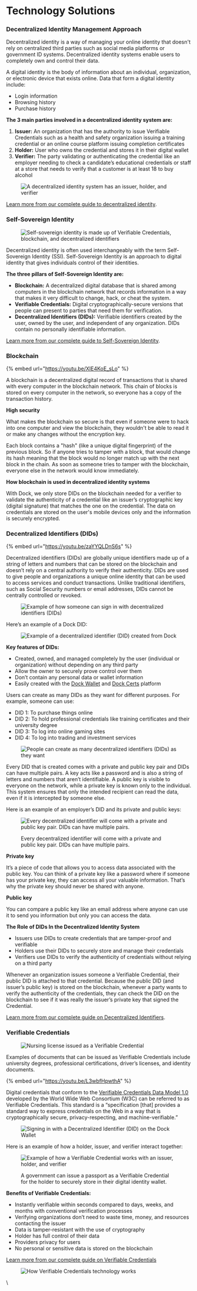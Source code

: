 # Technology Solutions

### Decentralized Identity Management Approach

Decentralized identity is a way of managing your online identity that doesn't rely on centralized third parties such as social media platforms or government ID systems. Decentralized identity systems enable users to completely own and control their data.&#x20;

A digital identity is the body of information about an individual, organization, or electronic device that exists online. Data that form a digital identity include:

* Login information
* Browsing history
* Purchase history

**The 3 main parties involved in a decentralized identity system are:**

1. **Issuer:** An organization that has the authority to issue Verifiable Credentials such as a health and safety organization issuing a training credential or an online course platform issuing completion certificates
2. **Holder:** User who owns the credential and stores it in their digital wallet
3. **Verifier:** The party validating or authenticating the credential like an employer needing to check a candidate’s educational credentials or staff at a store that needs to verify that a customer is at least 18 to buy alcohol

<figure><img src="../../.gitbook/assets/decentralized identity system.png" alt="A decentralized identity system has an issuer, holder, and verifier"><figcaption></figcaption></figure>

[Learn more from our complete guide to decentralized identity](https://www.dock.io/post/decentralized-identity).

### Self-Sovereign Identity

<figure><img src="../../.gitbook/assets/self-sovereign identity.png" alt="Self-sovereign identity is made up of Verifiable Credentials, blockchain, and decentralized identifiers"><figcaption></figcaption></figure>

Decentralized identity is often used interchangeably with the term Self-Sovereign Identity (SSI). Self-Sovereign Identity is an approach to digital identity that gives individuals control of their identities.&#x20;

**The three pillars of Self-Sovereign Identity are:**&#x20;

* **Blockchain:** A decentralized digital database that is shared among computers in the blockchain network that records information in a way that makes it very difficult to change, hack, or cheat the system.&#x20;
* **Verifiable Credentials:** Digital cryptographically-secure versions that people can present to parties that need them for verification.
* **Decentralized Identifiers (DIDs):** Verifiable identifiers created by the user, owned by the user, and independent of any organization. DIDs contain no personally identifiable information.&#x20;

[Learn more from our complete guide to Self-Sovereign Identity](https://www.dock.io/post/self-sovereign-identity).

### Blockchain

{% embed url="https://youtu.be/XIE4KoE_sLo" %}

A blockchain is a decentralized digital record of transactions that is shared with every computer in the blockchain network. This chain of blocks is stored on every computer in the network, so everyone has a copy of the transaction history.&#x20;

**High security**

What makes the blockchain so secure is that even if someone were to hack into one computer and view the blockchain, they wouldn't be able to read it or make any changes without the encryption key.&#x20;

Each block contains a "hash" (like a unique digital fingerprint) of the previous block. So if anyone tries to tamper with a block, that would change its hash meaning that the block would no longer match up with the next block in the chain. As soon as someone tries to tamper with the blockchain, everyone else in the network would know immediately.&#x20;

**How blockchain is used in decentralized identity systems**

With Dock, we only store DIDs on the blockchain needed for a verifier to validate the authenticity of a credential like an issuer’s cryptographic key (digital signature) that matches the one on the credential. The data on credentials are stored on the user's mobile devices only and the information is securely encrypted.&#x20;

### **Decentralized Identifiers (DIDs)**

{% embed url="https://youtu.be/zaYYQLDnS6s" %}

Decentralized identifiers (DIDs) are globally unique identifiers made up of a string of letters and numbers that can be stored on the blockchain and doesn’t rely on a central authority to verify their authenticity. DIDs are used to give people and organizations a unique online identity that can be used to access services and conduct transactions. Unlike traditional identifiers, such as Social Security numbers or email addresses, DIDs cannot be centrally controlled or revoked.&#x20;

<figure><img src="../../.gitbook/assets/DIDs.png" alt="Example of how someone can sign in with decentralized identifiers (DIDs)"><figcaption></figcaption></figure>

Here’s an example of a Dock DID:

<figure><img src="../../.gitbook/assets/decentralized identifier example.jpeg" alt="Example of a decentralized identifier (DID) created from Dock"><figcaption></figcaption></figure>

**Key features of DIDs:**

* Created, owned, and managed completely by the user (individual or organization) without depending on any third party
* Allow the owner to securely prove control over them
* Don’t contain any personal data or wallet information&#x20;
* Easily created with the [Dock Wallet](https://www.dock.io/dock-wallet-app) and [Dock Certs](https://certs.dock.io/) platform

Users can create as many DIDs as they want for different purposes. For example, someone can use:&#x20;

* DID 1: To purchase things online
* DID 2: To hold professional credentials like training certificates and their university degree
* DID 3: To log into online gaming sites
* DID 4: To log into trading and investment services

<figure><img src="../../.gitbook/assets/decentralized identifier (DID) profiles.jpeg" alt="People can create as many decentralized identifiers (DIDs) as they want"><figcaption></figcaption></figure>

Every DID that is created comes with a private and public key pair and DIDs can have multiple pairs. A key acts like a password and is also a string of letters and numbers that aren’t identifiable. A public key is visible to everyone on the network, while a private key is known only to the individual. This system ensures that only the intended recipient can read the data, even if it is intercepted by someone else.

Here is an example of an employer’s DID and its private and public keys:

<figure><img src="../../.gitbook/assets/Decentralized identifier (DID) private and public key.png" alt="Every decentralized identifier will come with a private and public key pair. DIDs can have multiple pairs."><figcaption><p>Every decentralized identifier will come with a private and public key pair. DIDs can have multiple pairs.</p></figcaption></figure>

**Private key**&#x20;

It’s a piece of code that allows you to access data associated with the public key. You can think of a private key like a password where if someone has your private key, they can access all your valuable information. That’s why the private key should never be shared with anyone.&#x20;

**Public key**

You can compare a public key like an email address where anyone can use it to send you information but only you can access the data.&#x20;

**The Role of DIDs In the Decentralized Identity System**

* Issuers use DIDs to create credentials that are tamper-proof and verifiable
* Holders use their DIDs to securely store and manage their credentials
* Verifiers use DIDs to verify the authenticity of credentials without relying on a third party

Whenever an organization issues someone a Verifiable Credential, their public DID is attached to that credential. Because the public DID (and issuer’s public key) is stored on the blockchain, whenever a party wants to verify the authenticity of the credentials, they can check the DID on the blockchain to see if it was really the issuer’s private key that signed the Credential.

[Learn more from our complete guide on Decentralized Identifiers](https://www.dock.io/post/decentralized-identifiers).

### Verifiable Credentials

<figure><img src="../../.gitbook/assets/digital credentials nurse certificate.jpeg" alt="Nursing license issued as a Verifiable Credential "><figcaption></figcaption></figure>

Examples of documents that can be issued as Verifiable Credentials include university degrees, professional certifications, driver’s licenses, and identity documents.

{% embed url="https://youtu.be/L3wbfHpwthA" %}

Digital credentials that conform to the [Verifiable Credentials Data Model 1.0](https://www.w3.org/TR/vc-data-model/) developed by the World Wide Web Consortium (W3C) can be referred to as Verifiable Credentials. This standard is a “specification \[that] provides a standard way to express credentials on the Web in a way that is cryptographically secure, privacy-respecting, and machine-verifiable.”&#x20;

<figure><img src="../../.gitbook/assets/Sign in with decentralized identifiers (DID).png" alt="Signing in with a Decentralized Identifier (DID) on the Dock Wallet"><figcaption></figcaption></figure>

Here is an example of how a holder, issuer, and verifier interact together:

<figure><img src="../../.gitbook/assets/Verifiable credential example.png" alt="Example of how a Verifiable Credential works with an issuer, holder, and verifier"><figcaption><p>A government can issue a passport as a Verifiable Credential for the holder to securely store in their digital identity wallet.</p></figcaption></figure>

**Benefits of Verifiable Credentials:**

* Instantly verifiable within seconds compared to days, weeks, and months with conventional verification processes
* Verifying organizations don’t need to waste time, money, and resources contacting the issuer
* Data is tamper-resistant with the use of cryptography&#x20;
* Holder has full control of their data
* Providers privacy for users
* No personal or sensitive data is stored on the blockchain

[Learn more from our complete guide on Verifiable Credentials](https://www.dock.io/post/verifiable-credentials)

<figure><img src="../../.gitbook/assets/Verifiable Credential tech flow (1).png" alt="How Verifiable Credentials technology works"><figcaption></figcaption></figure>

\
